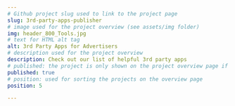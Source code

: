 ```yaml
---
# Github project slug used to link to the project page
slug: 3rd-party-apps-publisher
# image used for the project overview (see assets/img folder)
img: header_800_Tools.jpg
# text for HTML alt tag
alt: 3rd Party Apps for Advertisers
# description used for the project overview
description: Check out our list of helpful 3rd party apps 
# published: the project is only shown on the project overview page if set to true
published: true
# position: used for sorting the projects on the overview page 
position: 5

---
```

